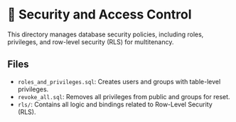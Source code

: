 # 🔐 Security and Access Control

This directory manages database security policies, including roles, privileges, and row-level security (RLS) for multitenancy.

## Files

- `roles_and_privileges.sql`: Creates users and groups with table-level privileges.
- `revoke_all.sql`: Removes all privileges from public and groups for reset.
- `rls/`: Contains all logic and bindings related to Row-Level Security (RLS).
